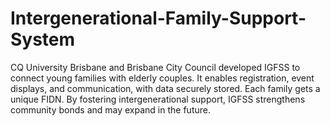 # Intergenerational-Family-Support-System
CQ University Brisbane and Brisbane City Council developed IGFSS to connect young families with elderly couples. It enables registration, event displays, and communication, with data securely stored. Each family gets a unique FIDN.  By fostering intergenerational support, IGFSS strengthens community bonds and may expand in the future.
